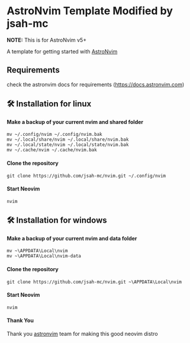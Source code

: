 # AstroNvim Template Modified by jsah-mc

**NOTE:** This is for AstroNvim v5+

A template for getting started with [AstroNvim](https://github.com/AstroNvim/AstroNvim)

## Requirements
check the astronvim docs for requirements
(https://docs.astronvim.com)

## 🛠️ Installation for linux

#### Make a backup of your current nvim and shared folder

```shell
mv ~/.config/nvim ~/.config/nvim.bak
mv ~/.local/share/nvim ~/.local/share/nvim.bak
mv ~/.local/state/nvim ~/.local/state/nvim.bak
mv ~/.cache/nvim ~/.cache/nvim.bak
```

#### Clone the repository

```shell
git clone https://github.com/jsah-mc/nvim.git ~/.config/nvim
```

#### Start Neovim

```shell
nvim
```
## 🛠️ Installation for windows

#### Make a backup of your current nvim and data folder

```shell
mv ~\APPDATA\Local\nvim
mv ~\APPDATA\Local\nvim-data
```

#### Clone the repository
```shell
git clone https://github.com/jsah-mc/nvim.git ~\APPDATA\Local\nvim
```
#### Start Neovim
```shell
nvim
```


#### Thank You
Thank you [astronvim](https://github.com/AstroNvim) team for making this good neovim distro
